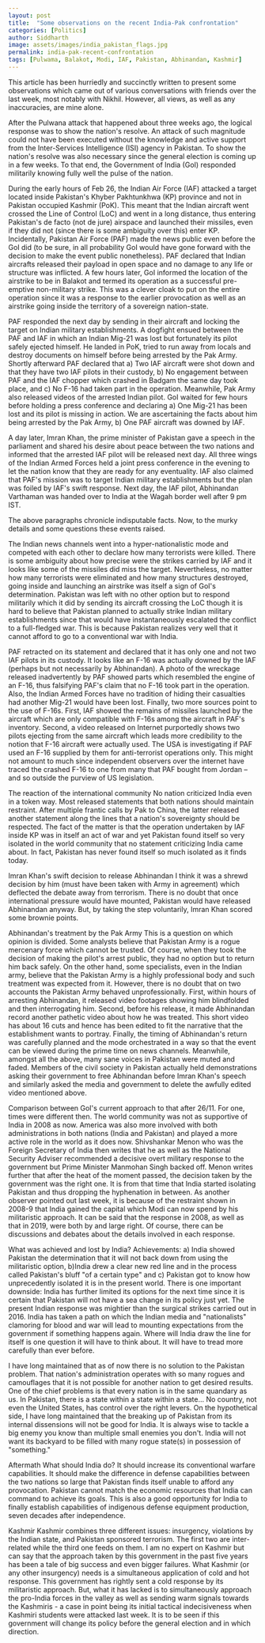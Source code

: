 ```yaml
---
layout: post
title:  "Some observations on the recent India-Pak confrontation"
categories: [Politics]
author: Siddharth
image: assets/images/india_pakistan_flags.jpg
permalink: india-pak-recent-confrontation
tags: [Pulwama, Balakot, Modi, IAF, Pakistan, Abhinandan, Kashmir]
---
```

This article has been hurriedly and succinctly written to present some observations which came out of various conversations with friends over the last week, most notably with Nikhil. However, all views, as well as any inaccuracies, are mine alone.

After the Pulwana attack that happened about three weeks ago, the logical response was to show the nation's resolve. An attack of such magnitude could not have been executed without the knowledge and active support from the Inter-Services Intelligence (ISI) agency in Pakistan. To show the nation's resolve was also necessary since the general election is coming up in a few weeks. To that end, the Government of India (GoI) responded militarily knowing fully well the pulse of the nation.

During the early hours of Feb 26, the Indian Air Force (IAF) attacked a target located inside Pakistan's Khyber Pakhtunkhwa (KP) province and not in Pakistan occupied Kashmir (PoK). This meant that the Indian aircraft went crossed the Line of Control (LoC) and went in a long distance, thus entering Pakistan's de facto (not de jure) airspace and launched their missiles, even if they did not (since there is some ambiguity over this) enter KP. Incidentally, Pakistan Air Force (PAF) made the news public even before the GoI did (to be sure, in all probability GoI would have gone forward with the decision to make the event public nonetheless). PAF declared that Indian aircrafts released their payload in open space and no damage to any life or structure was inflicted. A few hours later, GoI informed the location of the airstrike to be in Balakot and termed its operation as a successful pre-emptive non-military strike. This was a clever cloak to put on the entire operation since it was a response to the earlier provocation as well as an airstrike going inside the territory of a sovereign nation-state.

PAF responded the next day by sending in their aircraft and locking the target on Indian military establishments. A dogfight ensued between the PAF and IAF in which an Indian Mig-21 was lost but fortunately its pilot safely ejected himself. He landed in PoK, tried to run away from locals and destroy documents on himself before being arrested by the Pak Army. Shortly afterward PAF declared that a) Two IAF aircraft were shot down and that they have two IAF pilots in their custody, b) No engagement between PAF and the IAF chopper which crashed in Badgam the same day took place, and c) No F-16 had taken part in the operation. Meanwhile, Pak Army also released videos of the arrested Indian pilot.
GoI waited for few hours before holding a press conference and declaring a) One Mig-21 has been lost and its pilot is missing in action. We are ascertaining the facts about him being arrested by the Pak Army, b) One PAF aircraft was downed by IAF.

A day later, Imran Khan, the prime minister of Pakistan gave a speech in the parliament and shared his desire about peace between the two nations and informed that the arrested IAF pilot will be released next day. All three wings of the Indian Armed Forces held a joint press conference in the evening to let the nation know that they are ready for any eventuality. IAF also claimed that PAF's mission was to target Indian military establishments but the plan was foiled by IAF's swift response. Next day, the IAF pilot, Abhinandan Varthaman was handed over to India at the Wagah border well after 9 pm IST.

The above paragraphs chronicle indisputable facts. Now, to the murky details and some questions these events raised.

The Indian news channels went into a hyper-nationalistic mode and competed with each other to declare how many terrorists were killed. There is some ambiguity about how precise were the strikes carried by IAF and it looks like some of the missiles did miss the target. Nevertheless, no matter how many terrorists were eliminated and how many structures destroyed, going inside and launching an airstrike was itself a sign of GoI's determination. Pakistan was left with no other option but to respond militarily which it did by sending its aircraft crossing the LoC though it is hard to believe that Pakistan planned to actually strike Indian military establishments since that would have instantaneously escalated the conflict to a full-fledged war. This is because Pakistan realizes very well that it cannot afford to go to a conventional war with India.

PAF retracted on its statement and declared that it has only one and not two IAF pilots in its custody. It looks like an F-16 was actually downed by the IAF (perhaps but not necessarily by Abhinandan). A photo of the wreckage released inadvertently by PAF showed parts which resembled the engine of an F-16, thus falsifying PAF's claim that no F-16 took part in the operation. Also, the Indian Armed Forces have no tradition of hiding their casualties had another Mig-21 would have been lost. Finally, two more sources point to the use of F-16s. First, IAF showed the remains of missiles launched by the aircraft which are only compatible with F-16s among the aircraft in PAF's inventory. Second, a video released on Internet purportedly shows two pilots ejecting from the same aircraft which leads more credibility to the notion that F-16 aircraft were actually used. The USA is investigating if PAF used an F-16 supplied by them for anti-terrorist operations only. This might not amount to much since independent observers over the internet have traced the crashed F-16 to one from many that PAF bought from Jordan – and so outside the purview of US legislation.

The reaction of the international community
No nation criticized India even in a token way. Most released statements that both nations should maintain restraint. After multiple frantic calls by Pak to China, the latter released another statement along the lines that a nation's sovereignty should be respected. The fact of the matter is that the operation undertaken by IAF inside KP was in itself an act of war and yet Pakistan found itself so very isolated in the world community that no statement criticizing India came about. In fact, Pakistan has never found itself so much isolated as it finds today.

Imran Khan's swift decision to release Abhinandan
I think it was a shrewd decision by him (must have been taken with Army in agreement) which deflected the debate away from terrorism. There is no doubt that once international pressure would have mounted, Pakistan would have released Abhinandan anyway. But, by taking the step voluntarily, Imran Khan scored some brownie points.

Abhinandan's treatment by the Pak Army
This is a question on which opinion is divided. Some analysts believe that Pakistan Army is a rogue mercenary force which cannot be trusted. Of course, when they took the decision of making the pilot's arrest public, they had no option but to return him back safely. On the other hand, some specialists, even in the Indian army, believe that the Pakistan Army is a highly professional body and such treatment was expected from it. However, there is no doubt that on two accounts the Pakistan Army behaved unprofessionally. First, within hours of arresting Abhinandan, it released video footages showing him blindfolded and then interrogating him. Second, before his release, it made Abhinandan record another pathetic video about how he was treated. This short video has about 16 cuts and hence has been edited to fit the narrative that the establishment wants to portray. Finally, the timing of Abhinandan's return was carefully planned and the mode orchestrated in a way so that the event can be viewed during the prime time on news channels. Meanwhile, amongst all the above, many sane voices in Pakistan were muted and faded. Members of the civil society in Pakistan actually held demonstrations asking their government to free Abhinandan before Imran Khan's speech and similarly asked the media and government to delete the awfully edited video mentioned above.

Comparison between GoI's current approach to that after 26/11.
For one, times were different then. The world community was not as supportive of India in 2008 as now. America was also more involved with both administrations in both nations (India and Pakistan) and played a more active role in the world as it does now. Shivshankar Menon who was the Foreign Secretary of India then writes that he as well as the National Security Adviser recommended a decisive overt military response to the government but Prime Minister Manmohan Singh backed off. Menon writes further that after the heat of the moment passed, the decision taken by the government was the right one. It is from that time that India started isolating Pakistan and thus dropping the hyphenation in between. As another observer pointed out last week, it is because of the restraint shown in 2008-9 that India gained the capital which Modi can now spend by his militaristic approach. It can be said that the response in 2008, as well as that in 2019, were both by and large right. Of course, there can be discussions and debates about the details involved in each response.

What was achieved and lost by India?
Achievements: a) India showed Pakistan the determination that it will not back down from using the militaristic option, b)India drew a clear new red line and in the process called Pakistan's bluff "of a certain type" and c) Pakistan got to know how unprecedently isolated it is in the present world.
There is one important downside: India has further limited its options for the next time since it is certain that Pakistan will not have a sea change in its policy just yet. The present Indian response was mightier than the surgical strikes carried out in 2016. India has taken a path on which the Indian media and "nationalists" clamoring for blood and war will lead to mounting expectations from the government if something happens again. Where will India draw the line for itself is one question it will have to think about. It will have to tread more carefully than ever before.

I have long maintained that as of now there is no solution to the Pakistan problem. That nation's administration operates with so many rogues and camouflages that it is not possible for another nation to get desired results. One of the chief problems is that every nation is in the same quandary as us. In Pakistan, there is a state within a state within a state... No country, not even the United States, has control over the right levers. On the hypothetical side, I have long maintained that the breaking up of Pakistan from its internal dissensions will not be good for India. It is always wise to tackle a big enemy you know than multiple small enemies you don't. India will not want its backyard to be filled with many rogue state(s) in possession of "something."

Aftermath
What should India do?
It should increase its conventional warfare capabilities. It should make the difference in defense capabilities between the two nations so large that Pakistan finds itself unable to afford any provocation. Pakistan cannot match the economic resources that India can command to achieve its goals. This is also a good opportunity for India to finally establish capabilities of indigenous defense equipment production, seven decades after independence.

Kashmir
Kashmir combines three different issues: insurgency, violations by the Indian state, and Pakistan sponsored terrorism. The first two are inter-related while the third one feeds on them. I am no expert on Kashmir but can say that the approach taken by this government in the past five years has been a tale of big success and even bigger failures. What Kashmir (or any other insurgency) needs is a simultaneous application of cold and hot response. This government has rightly sent a cold response by its militaristic approach. But, what it has lacked is to simultaneously approach the pro-India forces in the valley as well as sending warm signals towards the Kashmiris - a case in point being its initial tactical indecisiveness when Kashmiri students were attacked last week. It is to be seen if this government will change its policy before the general election and in which direction.